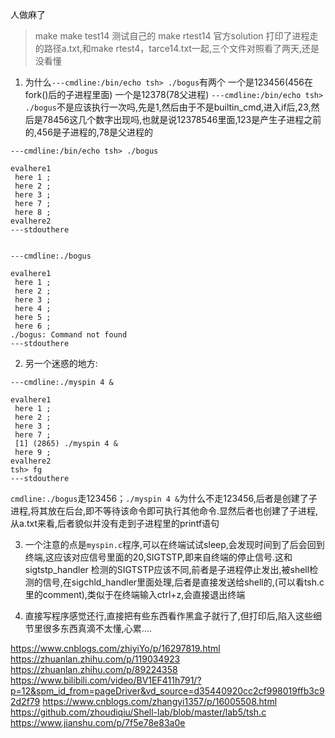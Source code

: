人做麻了
>make
>make test14 测试自己的
>make rtest14 官方solution
打印了进程走的路径a.txt,和make rtest4，tarce14.txt一起,三个文件对照看了两天,还是没看懂
1.  为什么`---cmdline:/bin/echo tsh> ./bogus`有两个
一个是123456(456在fork()后的子进程里面)
一个是12378(78父进程)
`---cmdline:/bin/echo tsh> ./bogus`不是应该执行一次吗,先是1,然后由于不是builtin_cmd,进入if后,23,然后是78456这几个数字出现吗,也就是说12378546里面,123是产生子进程之前的,456是子进程的,78是父进程的
```
---cmdline:/bin/echo tsh> ./bogus

evalhere1
 here 1 ;
 here 2 ;
 here 3 ;
 here 7 ;
 here 8 ;
evalhere2
---stdouthere


---cmdline:./bogus

evalhere1
 here 1 ;
 here 2 ;
 here 3 ;
 here 4 ;
 here 5 ;
 here 6 ;
./bogus: Command not found
---stdouthere
 ```
2. 另一个迷惑的地方:
```
---cmdline:./myspin 4 &

evalhere1
 here 1 ;
 here 2 ;
 here 3 ;
 here 7 ;
 [1] (2865) ./myspin 4 &
 here 9 ;
evalhere2
tsh> fg
---stdouthere
```
`cmdline:./bogus`走123456；`./myspin 4 &`为什么不走123456,后者是创建了子进程,将其放在后台,即不等待该命令即可执行其他命令.显然后者也创建了子进程,从a.txt来看,后者貌似并没有走到子进程里的printf语句

3. 一个注意的点是`myspin.c`程序,可以在终端试试sleep,会发现时间到了后会回到终端,这应该对应信号里面的20,SIGTSTP,即来自终端的停止信号.这和 sigtstp_handler 检测的SIGTSTP应该不同,前者是子进程停止发出,被shell检测的信号,在sigchld_handler里面处理,后者是直接发送给shell的,(可以看tsh.c里的comment),类似于在终端输入ctrl+z,会直接退出终端

4. 直接写程序感觉还行,直接把有些东西看作黑盒子就行了,但打印后,陷入这些细节里很多东西真滴不太懂,心累....

https://www.cnblogs.com/zhiyiYo/p/16297819.html
https://zhuanlan.zhihu.com/p/119034923
https://zhuanlan.zhihu.com/p/89224358
https://www.bilibili.com/video/BV1EF411h791/?p=12&spm_id_from=pageDriver&vd_source=d35440920cc2cf998019ffb3c92d2f79
https://www.cnblogs.com/zhangyi1357/p/16005508.html
https://github.com/zhoudiqiu/Shell-lab/blob/master/lab5/tsh.c
https://www.jianshu.com/p/7f5e78e83a0e